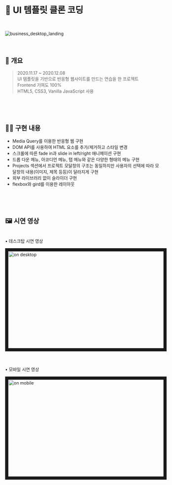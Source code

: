 # 🧬 UI 템플릿 클론 코딩

<br/>

![business_desktop_landing](https://user-images.githubusercontent.com/64473833/122155048-21611880-cea1-11eb-8967-35594bc26b2e.png)
<br/>
<br/>
<br/>

## 📜 개요
> 2020.11.17 ~ 2020.12.08 <br/>
> UI 템플릿을 기반으로 반응형 웹사이트를 만드는 연습을 한 프로젝트 <br/>
> Frontend 기여도 100% <br/>
> HTML5, CSS3, Vanilla JavaScript 사용 <br/>
<br/>
<br/>
<br/>

## 👩‍💻 구현 내용
+ Media Query를 이용한 반응형 웹 구현
+ DOM API를 사용하여 HTML 요소를 추가/제거하고 스타일 변경
+ 스크롤에 따른 fade in과 slide in left/right 애니메이션 구현
+ 드롭 다운 메뉴, 아코디언 메뉴, 탭 메뉴와 같은 다양한 형태의 메뉴 구현
+ Projects 섹션에서 프로젝트 모달창의 구조는 동일하지만 사용자의 선택에 따라 모달창의 내용(이미지, 제목 등등)이 달라지게 구현
+ 외부 라이브러리 없이 슬라이더 구현
+ flexbox와 gird를 이용한 레이아웃
<br/>
<br/>
<br/>
 
## 🖼 시연 영상
<br/>
• 데스크탑 시연 영상 <br/>

 <a href="http://www.youtube.com/watch?feature=player_embedded&v=LDisw9ORyhc
" target="_blank"><img src="http://img.youtube.com/vi/LDisw9ORyhc/0.jpg" 
alt="on desktop" width="560" height="315" border="10" /></a> <br/>
<br/>
<br/>
  
• 모바일 시연 영상 <br/>
  
   <a href="http://www.youtube.com/watch?feature=player_embedded&v=92nyfSjQRnY
" target="_blank"><img src="http://img.youtube.com/vi/92nyfSjQRnY/0.jpg" 
alt="on mobile" width="560" height="315" border="10" /></a> <br/>
<br/>
<br/>
  
